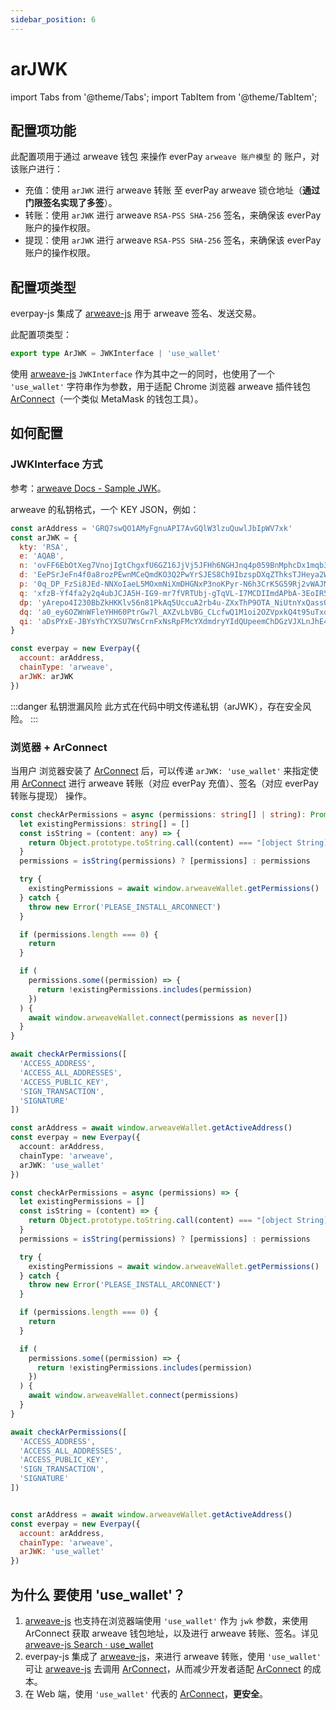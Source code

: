 ```yaml
---
sidebar_position: 6
---
```

# arJWK
import Tabs from '@theme/Tabs';
import TabItem from '@theme/TabItem';

## 配置项功能

此配置项用于通过 arweave 钱包 来操作 everPay `arweave 账户模型` 的 账户，对该账户进行：

- 充值：使用 `arJWK` 进行 arweave 转账 至 everPay arweave 锁仓地址（**通过门限签名实现了多签**）。
- 转账：使用 `arJWK` 进行 arweave `RSA-PSS SHA-256` 签名，来确保该 everPay 账户的操作权限。
- 提现：使用 `arJWK` 进行 arweave `RSA-PSS SHA-256` 签名，来确保该 everPay 账户的操作权限。

## 配置项类型

everpay-js 集成了 [arweave-js](https://github.com/ArweaveTeam/arweave-js) 用于 arweave 签名、发送交易。

此配置项类型：

```ts
export type ArJWK = JWKInterface | 'use_wallet'
```

使用 [arweave-js](https://github.com/ArweaveTeam/arweave-js) `JWKInterface` 作为其中之一的同时，也使用了一个 `'use_wallet'` 字符串作为参数，用于适配 Chrome 浏览器 arweave 插件钱包 [ArConnect](https://arconnect.io/)（一个类似 MetaMask 的钱包工具）。

## 如何配置

### JWKInterface 方式

参考：[arweave Docs - Sample JWK](https://docs.arweave.org/developers/server/http-api#sample-jwk)。

arweave 的私钥格式，一个 KEY JSON，例如：

```js
const arAddress = 'GRQ7swQO1AMyFgnuAPI7AvGQlW3lzuQuwlJbIpWV7xk'
const arJWK = {
  kty: 'RSA',
  e: 'AQAB',
  n: 'ovFF6EbOtXeg7VnojIgtChgxfU6GZ16JjVj5JFHh6NGHJnq4p059BnMphcDx1mqb3yxM73FxhEszSFLcJiPzway6eIDiXuYiT-Sf_0Wl6_wDLvEmlz43psp7WYJumwpaSyiI_1FWmOVQnTnoAIKaOYKVqzUlteiECQj7XjJl0MZH16RlEfVqVpJ_8Ier4_QXIJ8Y3pe2KF3Lg9UANFU97nuvEM94CSzX-0WIju6Lykt3DBb2YtFFg4bJjOFv3T38nCZmDh8lYjm25_1qILalsB0XRoDxQy9FLxWb4zd09JsDhL0EYAQ_hNfOnQFVOBtYEHVYMCHYH6GoTcNgxmUkZPk4AfpAqZmjDzKfVJrw4Fr68pPTEQOQEzBcIWp61P21BSkhqO4QuFinkQsSH6NdTB_3FpbhYf34Hjf-iH7hdpdWo4aoRLb8eZeZcqBRZoRmlhQnOD-PVxQR_vb9rjXSjGkCWwRbsurVLWdBh_FQn0S9Q6EHqiV8nbW-R0Rk2E76JwgMFkqGUtZj8DeEqXJ2jlAvuzp56fXeAViPEtvUj1HheO8O3LxdVYCiapWWKq4qQVoRzdiyvydYSmbztgFUhekvmjNkxLNKOh71i3hFtoXycegqZ6izrUGoF2oD24lsTKsV5lV5pwfmUjVvxtHZm54bJIMfUDYbOV6yeDjYBb8',
  d: 'EePSrJeFn4f0a8rozPEwnMCeQmdKO3Q2PwYrSJES8Ch9IbzspDXqZThksTJHeya2WXD4O3vlnkRRa5npYOimnTeVO6DO-eNjlgkAhhsEBh5jzRYeChIDMzVdCK1Y7n3a_xCCxiGMk_nteW2_qrqsKy9KtoL90nSmdoV9b9CxvBPhFGyQykF7POkV0fdbaIpGtcayCNJ4ZgMyUpWi0ZwgUhxTUtGsmLlLN2Phg-vt_jZ96h5lS-E1NCUq4ORpj018fDp9DwTdamTyz5LTwaa8F1OCWDPVCW7Ztjs1o-NVXHvejYbhQZeFz9SP804PqLrb1ubDWXmFzKdHns4aRH4bWivh9L8HwSJUl5UEXprJUpYilT0tb3VauI7Cih2LBfhU3fUIDJFYm_j9etgNcPlqt64T7_TI8elgj7-sciXa1XEqIje9Mn8spxT6lpn4nhxJ9qelERCJwiWbuPnW2VsJHeqXZTly52KQEP_UBC4z8a0tDm7HIQw7WQ-OAuNUOu8ongOHaOexkqKYIcF3f812sOIVEJufoBXUUTIvJk-buH0ytgtTjkrO64zZeIvFHa1MFU-6UXh8jipSZ617znNR2Pc1-l3s7pACdbXvy2-5VWE3psRr1L5HM4KNwm6Rs5BXXqBSifzfiJ5qNGqKabfXvPXI8wYyl3mhUQtHW6sUUl0',
  p: '0q_DP_FzSi8JEd-NNXoIaeL5MOxmNiXmDHGNxP3noKPyr-N6h3CrK5G59Rj2vWAJMhKToz1eSQ1p0-X0Ku2DvdT5LQOGIXVPtojw0OcOI8G8SoqMGAGehaLsnV3vexwtwjLfIM99XccKAxWMA1SMuL48nuBpMUhO0MlagbrL5vfpKB9kL7XCQqspAnN_vBmQZGWYczQmBgfC6v6xGQV3xHJmL--dn-qF2XU9pKuqd0J-cKYcdLPrccdJtGLid4nrSOTDfEbr77IUI5VGWV8CFJ-n8Vki-GwUxUkJpIoRyp5DxnYtSJb7cV-xOf7kBTCEUFn5B8fb2q-d8011cgnp5Q',
  q: 'xfzB-Yf4fa2y2q4ubJCJA5H-IG9-mr7fVRTUbj-gTqVL-I7MCDIImdAPbA-3EoIR5H70GVbAFGQJyYDq6eDeTbNs1zfnU0JPurASE3fKbOpoRdLwXwaSdRJRP9qnqUe-BzuloIzWc-dI-6TJxmHUSA1X9CtHvIdfNdKPCVFKUMrb1bv5arAI8tRbNRfy3tnbiw4wfKhYEQ1e6RPpxAR5F4We9RJ81-sIlfAy7WfliwmcGmgcPNdUinGR299CiVYKf5ktoqGFQ9n6K-v4gNZV23f33-tuD8pMVxyc3xG34j4frH57bsbm7v8Qz-92ZxHWzOUgxIVhGgSaa4E51d9m0w',
  dp: 'yArepo4I230BbZkHKKlv56n81PkAq5UccuA2rb4u-ZXxThP9OTA_NiUtnYxQassOsB53U91m8pHr06hZR5ExL0NSO-1Go-oQ_83SaWeZQ1YmA9i83-ZZr6VcaKbSReAhimxm825PKIVd-kOxJ1BWNOtb_7Yv6v0u6IrmhproE6t8E_6KT8qSYl7Fl3A27lCPiuPz9h6jo8Imzp15ZbqNV1cPs6Ad18MDx8_L8diVCJt4FlmCV0Sl3uhMERx6zumDHzkma4-jYXmCKa8Ilr7g6NgWy8_Ipnto1VFd-H6oGexficaXhH7my2UCj4B23H6OgwSKsVqQY3mvzV3Uj6zeCQ',
  dq: 'a0_ey6OZWnWFleYHH60PtrGw7l_AXZvLbVBG_CLcfwQ1M1oi2OZVpxkQ4t95uTxq-lCdegZ9QhAfBessaOwLUk5IVjbk2Un98RByG784JuS-8-mrg7YKOA5fn56idax_IWiBE46Cxnu8ITlmbHKmHw-sdpnm3hb50jB4evJmt3fcw_KI8_zKPORBM3vxljy7NJnSSh7s7QE0Sl0Svb427Drut6L3rAimtK5mzCseTcg9pkp707ZbClcYWfafF9VdB2A9TgMCOo6xfJEANsT18GkMH4B6PXDHBAhsNrRh2O0XOeWsfZStoyj5Mdt3b9JJfPFMW3h38yQ_lrmKYZQfJQ',
  qi: 'aDsPYxE-JBYsYhCYXSU7WsCrnFxNsRpFMcYXdmdryYIdQUpeemChDGzVJXLnJhE4cAS9TtLcNg82xZSKZvHrnkbFpRfSJxzEnvIXW4V0LHkxkxbmM0e9B7UrpYm6LKtvEY6I7L8wHFpHdOwV6NjY925oULEV156X0r55V7N0XF-jy3rbm71DCWRh6IDRghhCZQ3aNgJxE-OtnABqasaY6CQnTDRXLkGE0kq9GCx85-92fQLHMzvrMhr9m_2MHYJ_gZehL4j95CQzhD3Zh602D0YYYwRSsU4h5HGjlmN52pe-rfTLgwCJq5295s7qUP8TTMzbZAOM_hehksHpAaFghA'
}

const everpay = new Everpay({
  account: arAddress,
  chainType: 'arweave',
  arJWK: arJWK
})
```

:::danger 私钥泄漏风险
此方式在代码中明文传递私钥（arJWK），存在安全风险。
:::

### 浏览器 + ArConnect

当用户 浏览器安装了 [ArConnect](https://arconnect.io/) 后，可以传递 `arJWK: 'use_wallet'` 来指定使用 [ArConnect](https://arconnect.io/) 进行 arweave 转账（对应 everPay 充值）、签名（对应 everPay 转账与提现） 操作。


<Tabs>
<TabItem value="ts" label="Typescript" default>

```ts
const checkArPermissions = async (permissions: string[] | string): Promise<void> => {
  let existingPermissions: string[] = []
  const isString = (content: any) => {
    return Object.prototype.toString.call(content) === "[object String]"
  }
  permissions = isString(permissions) ? [permissions] : permissions

  try {
    existingPermissions = await window.arweaveWallet.getPermissions()
  } catch {
    throw new Error('PLEASE_INSTALL_ARCONNECT')
  }

  if (permissions.length === 0) {
    return
  }

  if (
    permissions.some((permission) => {
      return !existingPermissions.includes(permission)
    })
  ) {
    await window.arweaveWallet.connect(permissions as never[])
  }
}

await checkArPermissions([
  'ACCESS_ADDRESS',
  'ACCESS_ALL_ADDRESSES',
  'ACCESS_PUBLIC_KEY',
  'SIGN_TRANSACTION',
  'SIGNATURE'
])
```
```ts
const arAddress = await window.arweaveWallet.getActiveAddress()
const everpay = new Everpay({
  account: arAddress,
  chainType: 'arweave',
  arJWK: 'use_wallet'
})
```

</TabItem>
<TabItem value="js" label="Javascript">

```js
const checkArPermissions = async (permissions) => {
  let existingPermissions = []
  const isString = (content) => {
    return Object.prototype.toString.call(content) === "[object String]"
  }
  permissions = isString(permissions) ? [permissions] : permissions

  try {
    existingPermissions = await window.arweaveWallet.getPermissions()
  } catch {
    throw new Error('PLEASE_INSTALL_ARCONNECT')
  }

  if (permissions.length === 0) {
    return
  }

  if (
    permissions.some((permission) => {
      return !existingPermissions.includes(permission)
    })
  ) {
    await window.arweaveWallet.connect(permissions)
  }
}

await checkArPermissions([
  'ACCESS_ADDRESS',
  'ACCESS_ALL_ADDRESSES',
  'ACCESS_PUBLIC_KEY',
  'SIGN_TRANSACTION',
  'SIGNATURE'
])
```
```js

const arAddress = await window.arweaveWallet.getActiveAddress()
const everpay = new Everpay({
  account: arAddress,
  chainType: 'arweave',
  arJWK: 'use_wallet'
})

```

</TabItem>
</Tabs>



## 为什么 要使用 'use_wallet'？

1. [arweave-js](https://github.com/ArweaveTeam/arweave-js) 也支持在浏览器端使用 `'use_wallet'` 作为 `jwk` 参数，来使用 ArConnect 获取 arweave 钱包地址，以及进行 arweave 转账、签名。详见[arweave-js Search · use_wallet](https://github.com/ArweaveTeam/arweave-js/search?q=use_wallet)
2. everpay-js 集成了 [arweave-js](https://github.com/ArweaveTeam/arweave-js)，来进行 arweave 转账，使用 `'use_wallet'` 可让 [arweave-js](https://github.com/ArweaveTeam/arweave-js) 去调用 [ArConnect](https://arconnect.io/)，从而减少开发者适配 [ArConnect](https://arconnect.io/) 的成本。
3. 在 Web 端，使用 `'use_wallet'` 代表的 [ArConnect](https://arconnect.io/)，**更安全**。

